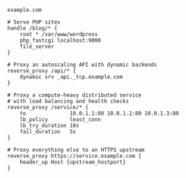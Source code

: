 <script>
ready(() => {
	let startElement, endElement;

	startElement = findWithContent('.ex-proxy pre.chroma code span', 'php_fastcgi');
	endElement = findNextText(startElement, '9000');
	wrapRangeWithSpan(startElement, endElement, 'rollover-php rollover-green');

	startElement = findWithContent('.ex-proxy pre.chroma code span.line', 'reverse_proxy /api/* {');
	endElement = findNextText(startElement, '}');
	wrapRangeWithSpan(startElement, endElement, 'rollover-dynamic-backends rollover-purple');

	startElement = findWithContent('.ex-proxy pre.chroma code span.line', 'reverse_proxy /service/* {');
	endElement = findNextText(startElement, '}');
	wrapRangeWithSpan(startElement, endElement, 'rollover-ha rollover-blue');
});
</script>

<div class="ex-proxy">

```caddy
example.com

# Serve PHP sites
handle /blog/* {
	root * /var/www/wordpress
	php_fastcgi localhost:9000
	file_server
}

# Proxy an autoscaling API with dynamic backends
reverse_proxy /api/* {
	dynamic srv _api._tcp.example.com
}

# Proxy a compute-heavy distributed service
# with load balancing and health checks
reverse_proxy /service/* {
	to              10.0.1.1:80 10.0.1.2:80 10.0.1.3:80
	lb_policy       least_conn
	lb_try_duration 10s
	fail_duration   5s
}

# Proxy everything else to an HTTPS upstream
reverse_proxy https://service.example.com {
	header_up Host {upstream_hostport}
}
```

</div>
